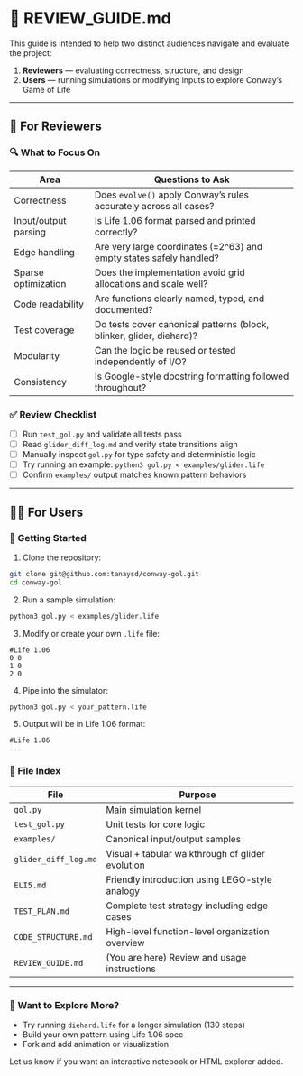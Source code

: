 # 🧭 REVIEW\_GUIDE.md

This guide is intended to help two distinct audiences navigate and evaluate the project:

1. **Reviewers** — evaluating correctness, structure, and design
2. **Users** — running simulations or modifying inputs to explore Conway’s Game of Life

---

## 👀 For Reviewers

### 🔍 What to Focus On

| Area                 | Questions to Ask                                                     |
| -------------------- | -------------------------------------------------------------------- |
| Correctness          | Does `evolve()` apply Conway’s rules accurately across all cases?    |
| Input/output parsing | Is Life 1.06 format parsed and printed correctly?                    |
| Edge handling        | Are very large coordinates (±2^63) and empty states safely handled?  |
| Sparse optimization  | Does the implementation avoid grid allocations and scale well?       |
| Code readability     | Are functions clearly named, typed, and documented?                  |
| Test coverage        | Do tests cover canonical patterns (block, blinker, glider, diehard)? |
| Modularity           | Can the logic be reused or tested independently of I/O?              |
| Consistency          | Is Google-style docstring formatting followed throughout?            |

### ✅ Review Checklist

* [ ] Run `test_gol.py` and validate all tests pass
* [ ] Read `glider_diff_log.md` and verify state transitions align
* [ ] Manually inspect `gol.py` for type safety and deterministic logic
* [ ] Try running an example: `python3 gol.py < examples/glider.life`
* [ ] Confirm `examples/` output matches known pattern behaviors

---

## 🧑‍💻 For Users

### 🔧 Getting Started

1. Clone the repository:

```bash
git clone git@github.com:tanaysd/conway-gol.git
cd conway-gol
```

2. Run a sample simulation:

```bash
python3 gol.py < examples/glider.life
```

3. Modify or create your own `.life` file:

```text
#Life 1.06
0 0
1 0
2 0
```

4. Pipe into the simulator:

```bash
python3 gol.py < your_pattern.life
```

5. Output will be in Life 1.06 format:

```text
#Life 1.06
...
```

### 📎 File Index

| File                 | Purpose                                          |
| -------------------- | ------------------------------------------------ |
| `gol.py`             | Main simulation kernel                           |
| `test_gol.py`        | Unit tests for core logic                        |
| `examples/`          | Canonical input/output samples                   |
| `glider_diff_log.md` | Visual + tabular walkthrough of glider evolution |
| `ELI5.md`            | Friendly introduction using LEGO-style analogy   |
| `TEST_PLAN.md`       | Complete test strategy including edge cases      |
| `CODE_STRUCTURE.md`  | High-level function-level organization overview  |
| `REVIEW_GUIDE.md`    | (You are here) Review and usage instructions     |

---

### 🧠 Want to Explore More?

* Try running `diehard.life` for a longer simulation (130 steps)
* Build your own pattern using Life 1.06 spec
* Fork and add animation or visualization

Let us know if you want an interactive notebook or HTML explorer added.
